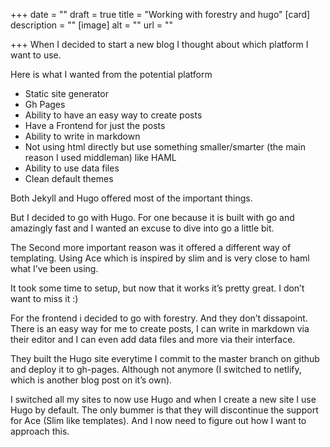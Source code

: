 +++
date = ""
draft = true
title = "Working with forestry and hugo"
[card]
description = ""
[image]
alt = ""
url = ""

+++
When I decided to start a new blog I thought about which platform I want to use. 

Here is what I wanted from the potential platform

- Static site generator
- Gh Pages
- Ability to have an easy way to create posts
- Have a Frontend for just the posts
- Ability to write in markdown
- Not using html directly but use something smaller/smarter (the main reason I used middleman) like HAML
- Ability to use data files
- Clean default themes

Both Jekyll and Hugo offered most of the important things. 

But I decided to go with Hugo. For one because it is built with go and amazingly fast and I wanted an excuse to dive into go a little bit.

The Second more important reason was it offered a different way of templating. Using Ace which is inspired by slim and is very close to haml what I’ve been using. 

It took some time to setup, but now that it works it’s pretty great. I don’t want to miss it :)

For the frontend i decided to go with forestry. And they don’t dissapoint. There is an easy way for me to create posts, I can write in markdown via their editor and I can even add data files and more via their interface. 

They built the Hugo site everytime I commit to the master branch on github and deploy it to gh-pages. Although not anymore (I switched to netlify, which is another blog post on it’s own). 


I switched all my sites to now use Hugo and when I create a new site I use Hugo by default.
The only bummer is that they will discontinue the support for Ace (Slim like templates). And I now need to figure out how I want to approach this.